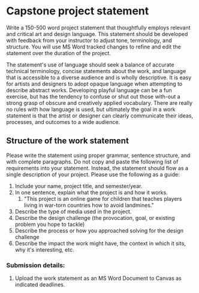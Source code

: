 # Capstone project statement

Write a 150-500 word project statement that thoughtfully employs relevant and critical art and design language. This statement should be developed with feedback from your instructor to adjust tone, terminology, and structure. You will use MS Word tracked changes to refine and edit the statement over the duration of the project.

The statement's use of language should seek a balance of accurate technical terminology, concise statements about the work, and language that is accessible to a diverse audience and is wholly descriptive. It is easy for artists and designers to adopt opaque language when attempting to describe abstract works. Developing playful language can be a fun exercise, but has the tendency to confuse or shut out those with-out a strong grasp of obscure and creatively applied vocabulary. There are really no rules with how language is used, but ultimately the goal in a work statement is that the artist or designer can clearly communicate their ideas, processes, and outcomes to a wide audience.

## Structure of the work statement

Please write the statement using proper grammar, sentence structure, and with complete paragraphs. Do not copy and paste the following list of requirements into your statement. Instead, the statement should flow as a single description of your project. Please use the following as a guide:

1. Include your name, project title, and semester/year.
2. In one sentence, explain what the project is and how it works.
   1. "This project is an online game for children that teaches players living in war-torn countries how to avoid landmines." 
3. Describe the type of media used in the project.
4. Describe the design challenge \(the provocation, goal, or existing problem you hope to tackle\)
5. Describe the process or how you approached solving for the design challenge
6. Describe the impact the work might have, the context in which it sits, why it's interesting, etc.

### Submission details:

1. Upload the work statement as an MS Word Document to Canvas as indicated deadlines.



